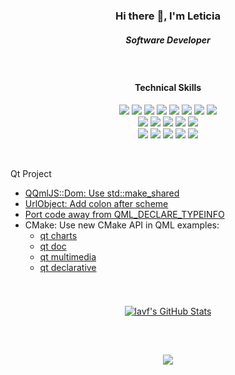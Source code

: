 <h3 align="center">Hi there 👋, I'm Leticia</h3>

<h5 align="center">Software Developer</h5>

&nbsp;

<h4 align="center">Technical Skills</h4>

<p align="center">
  <img src=https://img.shields.io/badge/Qt-%23217346.svg?style=for-the-badge&logo=Qt&logoColor=white>
  <img src=https://img.shields.io/badge/c++-%2300599C.svg?style=for-the-badge&logo=c%2B%2B&logoColor=white>
  <img src=https://img.shields.io/badge/CMake-%23008FBA.svg?style=for-the-badge&logo=cmake&logoColor=white>
  <img src=https://img.shields.io/badge/php-%23777BB4.svg?style=for-the-badge&logo=php&logoColor=white>
  <img src=https://img.shields.io/badge/python-3670A0?style=for-the-badge&logo=python&logoColor=ffdd54>  
  <img src=https://img.shields.io/badge/javascript-%23323330.svg?style=for-the-badge&logo=javascript&logoColor=%23F7DF1E>
  <img src=https://img.shields.io/badge/c%23-%23239120.svg?style=for-the-badge&logo=c-sharp&logoColor=white>
  <img src=https://img.shields.io/badge/scikit--learn-%23F7931E.svg?style=for-the-badge&logo=scikit-learn&logoColor=white>
  <br>
  <img src=https://img.shields.io/badge/-KUbuntu-%230079C1?style=for-the-badge&logo=kubuntu&logoColor=white>
  <img src=https://img.shields.io/badge/Windows-0078D6?style=for-the-badge&logo=windows&logoColor=white>
  <img src=https://img.shields.io/badge/mysql-%2300f.svg?style=for-the-badge&logo=mysql&logoColor=white>
  <img src=https://img.shields.io/badge/MariaDB-003545?style=for-the-badge&logo=mariadb&logoColor=white>
  <img src=https://img.shields.io/badge/tailwindcss-%2338B2AC.svg?style=for-the-badge&logo=tailwind-css&logoColor=white>
  <br>
  <img src=https://img.shields.io/badge/Android-3DDC84?style=for-the-badge&logo=android&logoColor=white>
  <img src=https://img.shields.io/badge/react-%2320232a.svg?style=for-the-badge&logo=react&logoColor=%2361DAFB>
  <img src=https://img.shields.io/badge/figma-%23F24E1E.svg?style=for-the-badge&logo=figma&logoColor=white>
  <img src=https://img.shields.io/badge/css3-%231572B6.svg?style=for-the-badge&logo=css3&logoColor=white>
  <img src=https://img.shields.io/badge/html5-%23E34F26.svg?style=for-the-badge&logo=html5&logoColor=white>
 </p>
 
 &nbsp;

Qt Project
  - <a href="https://codereview.qt-project.org/c/qt/qtdeclarative/+/419348">QQmlJS::Dom: Use std::make_shared</a>
  - <a href="https://codereview.qt-project.org/c/qt/qtdeclarative/+/414083">UrlObject: Add colon after scheme</a>
  - <a href="https://codereview.qt-project.org/c/qt/qtdeclarative/+/421805">Port code away from QML_DECLARE_TYPEINFO</a>
  - CMake: Use new CMake API in QML examples:
    - <a href="https://codereview.qt-project.org/c/qt/qtcharts/+/416730">qt charts</a>
    - <a href="https://codereview.qt-project.org/c/qt/qtdoc/+/417963">qt doc</a>
    - <a href="https://codereview.qt-project.org/c/qt/qtmultimedia/+/417989">qt multimedia</a>
    - <a href="https://codereview.qt-project.org/c/qt/qtdeclarative/+/418610">qt declarative</a>

&nbsp;

<p align="center">
  <a href="https://github.com/lavf">
      <img align="center" style="margin:0.5rem" src="https://github-readme-stats.vercel.app/api?username=lavf&show_icons=true&line_height=27&count_private=true&title_color=ffffff&text_color=c9cacc&icon_color=4AB097&bg_color=1A2B34" alt="lavf's GitHub Stats" />
  </a>
</p>

&nbsp;

<p align="center">
  <a href="https://github.com/lavf">
    <img align="center" style="margin:0.5rem" src="https://github-readme-stats.vercel.app/api/top-langs/?username=lavf&hide=html,css&title_color=ffffff&text_color=c9cacc&icon_color=4AB197&bg_color=1A2B34" />
  </a>
</p>

<!--

<p align="center">
</p>
[![Visits Badge](https://badges.pufler.dev/visits/lavf/lavf)](https:lavf.dev)

-->

